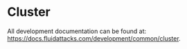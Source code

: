 <!--
SPDX-FileCopyrightText: 2022 Fluid Attacks <development@fluidattacks.com>

SPDX-License-Identifier: MPL-2.0
-->

# Cluster

All development documentation
can be found at:
<https://docs.fluidattacks.com/development/common/cluster>.
